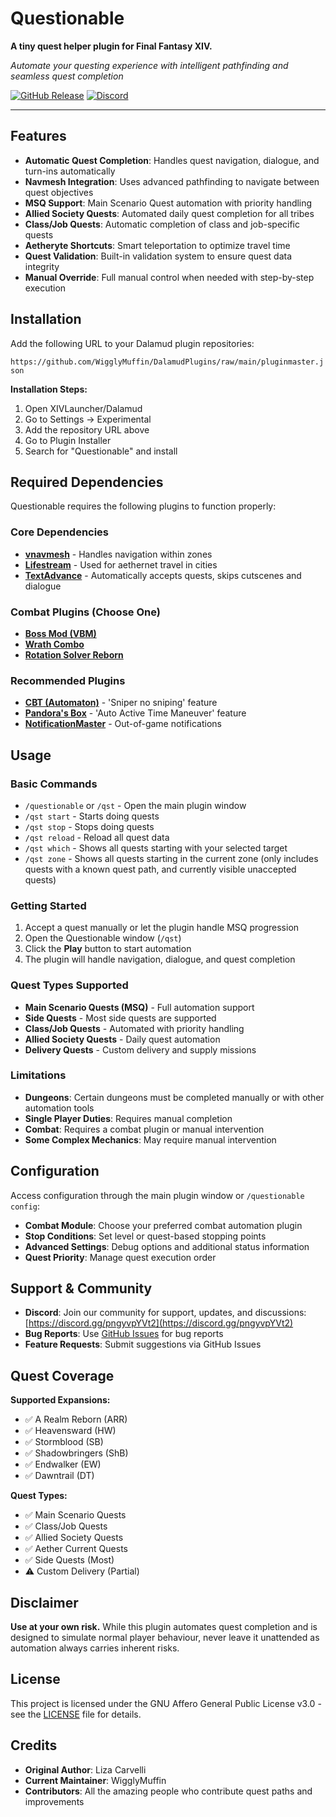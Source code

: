 # Questionable

**A tiny quest helper plugin for Final Fantasy XIV.**

*Automate your questing experience with intelligent pathfinding and seamless quest completion*

[![GitHub Release](https://img.shields.io/github/v/release/WigglyMuffin/Questionable?style=for-the-badge&logo=github&color=brightgreen)](https://github.com/WigglyMuffin/Questionable/releases)
[![Discord](https://img.shields.io/badge/Discord-Join%20Server-5865F2?style=for-the-badge&logo=discord&logoColor=white)](https://discord.gg/pngyvpYVt2)

---

## Features

- **Automatic Quest Completion**: Handles quest navigation, dialogue, and turn-ins automatically
- **Navmesh Integration**: Uses advanced pathfinding to navigate between quest objectives
- **MSQ Support**: Main Scenario Quest automation with priority handling
- **Allied Society Quests**: Automated daily quest completion for all tribes
- **Class/Job Quests**: Automatic completion of class and job-specific quests
- **Aetheryte Shortcuts**: Smart teleportation to optimize travel time
- **Quest Validation**: Built-in validation system to ensure quest data integrity
- **Manual Override**: Full manual control when needed with step-by-step execution

## Installation

Add the following URL to your Dalamud plugin repositories: 

`https://github.com/WigglyMuffin/DalamudPlugins/raw/main/pluginmaster.json`

**Installation Steps:**
1. Open XIVLauncher/Dalamud
2. Go to Settings → Experimental
3. Add the repository URL above
4. Go to Plugin Installer
5. Search for "Questionable" and install

## Required Dependencies

Questionable requires the following plugins to function properly:

### Core Dependencies
- **[vnavmesh](https://github.com/awgil/ffxiv_navmesh/)** - Handles navigation within zones
- **[Lifestream](https://github.com/NightmareXIV/Lifestream)** - Used for aethernet travel in cities
- **[TextAdvance](https://github.com/NightmareXIV/TextAdvance)** - Automatically accepts quests, skips cutscenes and dialogue

### Combat Plugins (Choose One)
- **[Boss Mod (VBM)](https://github.com/awgil/ffxiv_bossmod)**
- **[Wrath Combo](https://github.com/PunishXIV/WrathCombo)**
- **[Rotation Solver Reborn](https://github.com/FFXIV-CombatReborn/RotationSolverReborn)**

### Recommended Plugins
- **[CBT (Automaton)](https://github.com/Jaksuhn/Automaton)** - 'Sniper no sniping' feature
- **[Pandora's Box](https://github.com/PunishXIV/PandorasBox)** - 'Auto Active Time Maneuver' feature
- **[NotificationMaster](https://github.com/NightmareXIV/NotificationMaster)** - Out-of-game notifications

## Usage

### Basic Commands
- `/questionable` or `/qst` - Open the main plugin window
- `/qst start` - Starts doing quests
- `/qst stop` - Stops doing quests
- `/qst reload` - Reload all quest data
- `/qst which` - Shows all quests starting with your selected target
- `/qst zone` - Shows all quests starting in the current zone (only includes quests with a known quest path, and currently visible unaccepted quests)

### Getting Started
1. Accept a quest manually or let the plugin handle MSQ progression
2. Open the Questionable window (`/qst`)
3. Click the **Play** button to start automation
4. The plugin will handle navigation, dialogue, and quest completion

### Quest Types Supported
- **Main Scenario Quests (MSQ)** - Full automation support
- **Side Quests** - Most side quests are supported
- **Class/Job Quests** - Automated with priority handling
- **Allied Society Quests** - Daily quest automation
- **Delivery Quests** - Custom delivery and supply missions

### Limitations
- **Dungeons**: Certain dungeons must be completed manually or with other automation tools
- **Single Player Duties**: Requires manual completion
- **Combat**: Requires a combat plugin or manual intervention
- **Some Complex Mechanics**: May require manual intervention

## Configuration

Access configuration through the main plugin window or `/questionable config`:

- **Combat Module**: Choose your preferred combat automation plugin
- **Stop Conditions**: Set level or quest-based stopping points  
- **Advanced Settings**: Debug options and additional status information
- **Quest Priority**: Manage quest execution order

## Support & Community

- **Discord**: Join our community for support, updates, and discussions: [https://discord.gg/pngyvpYVt2](https://discord.gg/pngyvpYVt2)
- **Bug Reports**: Use [GitHub Issues](https://github.com/WigglyMuffin/Questionable/issues) for bug reports
- **Feature Requests**: Submit suggestions via GitHub Issues

## Quest Coverage

**Supported Expansions:**
- ✅ A Realm Reborn (ARR)
- ✅ Heavensward (HW) 
- ✅ Stormblood (SB)
- ✅ Shadowbringers (ShB)
- ✅ Endwalker (EW)
- ✅ Dawntrail (DT)

**Quest Types:**
- ✅ Main Scenario Quests
- ✅ Class/Job Quests
- ✅ Allied Society Quests  
- ✅ Aether Current Quests
- ✅ Side Quests (Most)
- ⚠️ Custom Delivery (Partial)

## Disclaimer

**Use at your own risk.** While this plugin automates quest completion and is designed to simulate normal player behaviour, never leave it unattended as automation always carries inherent risks.

## License

This project is licensed under the GNU Affero General Public License v3.0 - see the [LICENSE](LICENSE) file for details.

## Credits

- **Original Author**: Liza Carvelli
- **Current Maintainer**: WigglyMuffin  
- **Contributors**: All the amazing people who contribute quest paths and improvements
